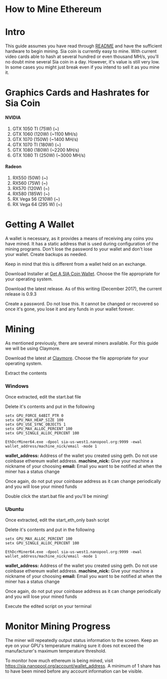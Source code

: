 How to Mine Ethereum
=======================

# Intro

This guide assumes you have read through [README](README.md) and have the sufficient hardware to begin mining. Sia coin is currently easy to mine. With current video cards able to hash at several hundred or even thousand MH/s, you'll no doubt mine several Sia coin in a day. However, it's value is still very low. In some cases you might just break even if you intend to sell it as you mine it. 

# Graphics Cards and Hashrates for Sia Coin

#### NVIDIA
1. GTX 1050 TI (75W) (~)
2. GTX 1060 (120W) (~1100 MH/s)
3. GTX 1070 (150W) (~1400 MH/s)
4. GTX 1070 TI (180W) (~)
5. GTX 1080 (180W) (~2200 MH/s)
6. GTX 1080 TI (250W) (~3000 MH/s)

#### Radeon
1. RX550 (50W) (~)
2. RX560 (75W) (~)
3. RX570 (120W) (~)
4. RX580 (185W) (~)
5. RX Vega 56 (210W) (~)
6. RX Vega 64 (295 W) (~)

# Getting A Wallet

A wallet is necessary, as it provides a means of receiving any coins you have mined. It has a static address that is used during configuration of the mining programs. Don't lose the password to your wallet and don't lose your wallet. Create backups as needed.

Keep in mind that this is different from a wallet held on an exchange.

Download Installer at [Get A SIA Coin Wallet](https://sia.tech/apps/). Choose the file appropriate for your operating system.

Download the latest release. As of this writing (December 2017), the current release is 0.9.3

Create a password. Do not lose this. It cannot be changed or recovered so once it's gone, you lose it and any funds in your wallet forever. 

# Mining

As mentioned previously, there are several miners available. For this guide we will be using Claymore. 

Download the latest at [Claymore](https://github.com/nanopool/Claymore-Dual-Miner/releases). Choose the file appropriate for your operating system. 

Extract the contents 

### Windows

Once extracted, edit the start.bat file

Delete it's contents and put in the following

    setx GPU_FORCE_64BIT_PTR 0
    setx GPU_MAX_HEAP_SIZE 100
    setx GPU_USE_SYNC_OBJECTS 1
    setx GPU_MAX_ALLOC_PERCENT 100
    setx GPU_SINGLE_ALLOC_PERCENT 100

    EthDcrMiner64.exe -dpool sia-us-west1.nanopool.org:9999 -ewal wallet_address/machine_nick/email -mode 1


**wallet_address:** Address of the wallet you created using geth. Do not use coinbase ethereum wallet address. 
**machine_nick:**   Give your machine a nickname of your choosing
**email:**          Email you want to be notified at when the miner has a status change


Once again, do not put your coinbase address as it can change periodically and you will lose your mined funds

Double click the start.bat file and you'll be mining!

### Ubuntu

Once extracted, edit the start_eth_only bash script

Delete it's contents and put in the following

    setx GPU_MAX_ALLOC_PERCENT 100
    setx GPU_SINGLE_ALLOC_PERCENT 100

    EthDcrMiner64.exe -dpool sia-us-west1.nanopool.org:9999 -ewal wallet_address/machine_nick/email -mode 1

**wallet_address:** Address of the wallet you created using geth. Do not use coinbase ethereum wallet address. 
**machine_nick:**   Give your machine a nickname of your choosing
**email:**          Email you want to be notified at when the miner has a status change

Once again, do not put your coinbase address as it can change periodically and you will lose your mined funds

Execute the edited script on your terminal

# Monitor Mining Progress

The miner will repeatedly output status information to the screen. Keep an eye on your GPU's temperature making sure it does not exceed the manufacturer's maximum temperature threshold.

To monitor how much ethereum is being mined, visit https://sia.nanopool.org/account/wallet_address. A minimum of 1 share has to have been mined before any account information can be visible. 